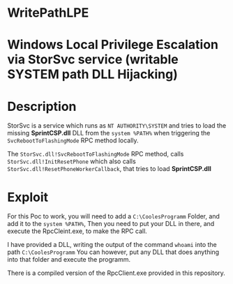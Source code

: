 # WritePathLPE
# Windows Local Privilege Escalation via StorSvc service (writable SYSTEM path DLL Hijacking)

# Description
StorSvc is a service which runs as `NT AUTHORITY\SYSTEM` and tries to load the missing **SprintCSP.dll** DLL from the `system %PATH%` when triggering the `SvcRebootToFlashingMode` RPC method locally.

The `StorSvc.dll!SvcRebootToFlashingMode` RPC method, calls `StorSvc.dll!InitResetPhone` which also calls `StorSvc.dll!ResetPhoneWorkerCallback`, that tries to load **SprintCSP.dll**

# Exploit

For this Poc to work, you will need to add a  `C:\CoolesProgramm` Folder, and add it to the `system %PATH%`, Then you need to put your DLL in there, and execute the RpcCleint.exe, to make the RPC call. 

I have provided a DLL, writing the output of the command `whoami` into the path `C:\CoolesProgramm`
You can however, put any DLL that does anything into that folder and execute the programm.

There is a compiled version of the RpcClient.exe provided in this repository.
